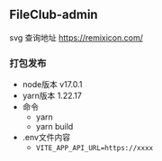 ## FileClub-admin


svg 查询地址 
https://remixicon.com/


### 打包发布
- node版本 v17.0.1
- yarn版本 1.22.17
- 命令
  - yarn
  - yarn build
- .env文件内容
  - ```VITE_APP_API_URL=https://xxxx```